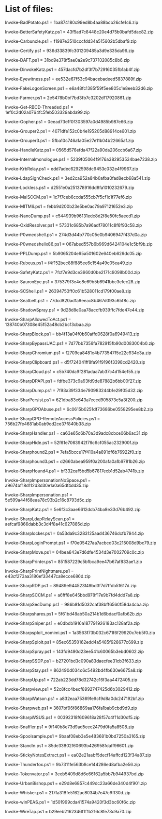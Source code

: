 # List of files:

Invoke-BadPotato.ps1 = 1ba874180c99ed8b4aa88bcb26cfe1c6.zip

Invoke-BetterSafetyKatz.ps1 = 43f5ad7c8448c20e4d75b0bafd5dac82.zip

Invoke-Carbuncle.ps1 = f1987e3510cccfdd34a515602b5dbaf9.zip

Invoke-Certify.ps1 = 936d33839fc301209485a3d9e335da96.zip

Invoke-DAFT.ps1 = 31bd9e378f5ae0a2e9c737102085c8b6.zip

Invoke-DinvokeKatz.ps1 = 457dacfd7b2df3f7b729160351b1ab4f.zip

Invoke-Eyewitness.ps1 = ee532e67f53c94bacebadeed5837889f.zip

Invoke-FakeLogonScreen.ps1 = e6a48fc1385f59f5ee805c1e8eeb32d6.zip

Invoke-Farmer.ps1 = 2e5478b0bf7bd3fb7c3202df17920861.zip

Invoke-Get-RBCD-Threaded.ps1 = 1ef0c2d02a0764fc5feb503329abda99.zip

Invoke-Gopher.ps1 = 0eead73e1f0f303597a0d4985b987e66.zip

Invoke-Grouper2.ps1 = 4071dfe152c0b4e195205d88914ce601.zip

Invoke-Grouper3.ps1 = 5fba10c746a1a05e27e11b04b22665af.zip

Invoke-HandleKatz.ps1 = 0565d576efda47f22a90da206ccb6a67.zip

Invoke-Internalmonologue.ps1 = 5239f05064f9176a382953534bae7238.zip

Invoke-KrbRelay.ps1 = edd7adec6292598dc9453c032e4f9967.zip

Invoke-LdapSignCheck.ps1 = 3ed2ca952a84b0afba0fad8ecb68a541.zip

Invoke-Lockless.ps1 = d2551e0a251378916dd8fa1010232679.zip

Invoke-MalSCCM.ps1 = 1c7f7ceb6ccda555cb7f5cf1c1f77ef6.zip

Invoke-MITM6.ps1 = febb9d200b23e5be0ac79a97121652e3.zip

Invoke-NanoDump.ps1 = c544939b96131edc8d2f8e50fc5aecd1.zip

Invoke-OxidResolver.ps1 = 57331c685b7a96adf78011c8f6f93c58.zip

Invoke-P0wnedshell.ps1 = 274d3d44b770c05e0b9406947f437d0a.zip

Invoke-P0wnedshellx86.ps1 = 067abed557b6b969d6424104e1c5bf9b.zip

Invoke-PPLDump.ps1 = 5b9065204e65a501602e640eb626dc05.zip

Invoke-Rubeus.ps1 = f4f152bec88f885ee6c154a49c05ea49.zip

Invoke-SafetyKatz.ps1 = 7fcf7e9d3ce3960d0be2171c9098b00d.zip

Invoke-SauronEye.ps1 = 375379f3e4e8e69b5b6941bbc3efec28.zip

Invoke-SCShell.ps1 = 26394753ff0c61b528011cd179f00ae8.zip

Invoke-Seatbelt.ps1 = 77dcd820ad1a9eeac8b467d093c65f8c.zip

Invoke-ShadowSpray.ps1 = 9d28d8e0aa78accfb939ffc7fde47e44.zip

Invoke-SharpAllowedToAct.ps1 = 138740b07308e45f52a48cb2bc13cbaa.zip

Invoke-SharpBlock.ps1 = bb4f13a04f0b60affd0628f0a6949413.zip

Invoke-SharpBypassUAC.ps1 = 7d77bb7356fa782915fb90d0083004b0.zip

Invoke-SharpChromium.ps1 = f2709ca8481c4b773547f5e22c934c3a.zip

Invoke-SharpClipboard.ps1 = d5f724041ff8fa91f9196f3398cd2420.zip

Invoke-SharpCloud.ps1 = c5b740da9f281adaa7ab37c4d154ef55.zip

Invoke-SharpDPAPI.ps1 = fdfbe373c9a93fd9de87882b6bb00f27.zip

Invoke-SharpDump.ps1 = 7f93a39f334e790983244b1e29f05d32.zip

Invoke-SharPersist.ps1 = 621dba83e643a7eccd905873e5a3f200.zip

Invoke-SharpGPOAbuse.ps1 = 6c0615b0251df73686be0558295ee8b2.zip

Invoke-SharpGPO-RemoteAccessPolicies.ps1 = 756b27fe4681ab0ab9cd2ce37f840b38.zip

Invoke-SharpHandler.ps1 = ca63e65c6b70a3d9adc8cbce06b6ac31.zip

Invoke-SharpHide.ps1 = 52f61e7063942f76c6cf055ac232900f.zip

Invoke-Sharphound2.ps1 = 7efa5bcce17f410a4a891df6b76922f0.zip

Invoke-Sharphound3.ps1 = d2660abea959f0a200afa0a1b9781b26.zip

Invoke-SharpHound4.ps1 = bf332caf5bd5b67817ecb1d52ab4741b.zip

Invoke-SharpImpersonationNoSpace.ps1 = a9674bf18d112d3d30e1a0a65df4dd35.zip

Invoke-SharpImpersonation.ps1 = 5e599a44f68eaa78c93b2c16c8793d5c.zip

Invoke-SharpKatz.ps1 = 5e6f3c3aae6612dcb74ba8e33d76b492.zip

Invoke-SharpLdapRelayScan.ps1 = aefcaf9866dabb3c3d4f8a41c627885d.zip

Invoke-Sharplocker.ps1 = 0a53da9c3283125aad436746dcfb7944.zip

Invoke-SharpLoginPrompt.ps1 = f70e05427aa7acbcd03c215008d9bc79.zip

Invoke-SharpMove.ps1 = 04bea843e7d6dfe4534d3e7002709c0c.zip

Invoke-SharpPrinter.ps1 = 851587229c5bfbca9ee47b67af833ae1.zip

Invoke-SharpPrintNightmare.ps1 = e43cf273aa3186ef33447ca8ecce686d.zip

Invoke-SharpRDP.ps1 = 89489e944523f49bd3f7d7ffdb51617d.zip

Invoke-SharpSCCM.ps1 = a6fff8e645bbd978f17e9b7fd4ddd7a8.zip

Invoke-SharpSecDump.ps1 = 986b81d5032caf38bff6560f58da4cba.zip

Invoke-Sharpshares.ps1 = 5f61bd48ab50a214b1d6bdacf0afb62b.zip

Invoke-SharpSniper.ps1 = e0dbdb1916a187791926183ac128af2a.zip

Invoke-Sharpsploit_nomimi.ps1 = 1a3563f73b032c671f6f29920c7eb5f0.zip

Invoke-SharpSploit.ps1 = 85ec65350162edd4a5485f928677c699.zip

Invoke-SharpSpray.ps1 = 143fd9490d23ee541c60065b3ebd0602.zip

Invoke-SharpSSDP.ps1 = b27201bd3c090a83daecfee31cb3f633.zip

Invoke-SharpStay.ps1 = 862490d034c6c5492bd4fb630e6675a8.zip

Invoke-SharpUp.ps1 = 722ab223dd78d32742c16f3aa4472405.zip

Invoke-Sharpview.ps1 = 52c8fcc4becf8992747425d6b3029412.zip

Invoke-SharpWatson.ps1 = a832eaa75369fe9cf9d8a0dc247192bf.zip

Invoke-Sharpweb.ps1 = 3607bf96f86869aa176fa1bab9cbd9d9.zip

Invoke-SharpWSUS.ps1 = 00392318f609618a28f57c4f11d30df5.zip

Invoke-Snaffler.ps1 = 9f140b8e73d9ad5eec2479d0fa5a8508.zip

Invoke-Spoolsample.ps1 = 9baaf08eb3e5e483681b0bd7250a3165.zip

Invoke-StandIn.ps1 = 85de33802f60693b426958fdaff96601.zip

Invoke-StickyNotesExtract.ps1 = ea02e21aabf5decf14affcd123f34a87.zip

Invoke-Thunderfox.ps1 = 9b7311fe563b9ce144286ed8afba2e56.zip

Invoke-Tokenvator.ps1 = 3eeb5409d8d6e66162a5bb7b944937bd.zip

Invoke-UrbanBishop.ps1 = e29d8e6857c449dc23a66de340d4f901.zip

Invoke-Whisker.ps1 = 217fa318fe5162ac8034b7e47c9ff30d.zip

Invoke-winPEAS.ps1 = 1d501999cda41574a9420f3d3bc60f6c.zip

Invoke-WireTap.ps1 = b29eeb2162346f1f1b216c8fe73c9a70.zip
